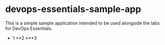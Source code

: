 # devops-essentials-sample-app

This is a simple sample application intended to be used alongside the labs for DevOps Essentials.

* 1
**2
***3
